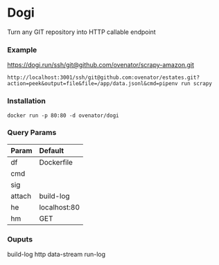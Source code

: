 # Dogi

[comment]: <> (Execute code in any GIT repo via HTTP)
Turn any GIT repository into HTTP callable endpoint

### Example
https://dogi.run/ssh/git@github.com/ovenator/scrapy-amazon.git

`http://localhost:3001/ssh/git@github.com:ovenator/estates.git?action=peek&output=file&file=/app/data.jsonl&cmd=pipenv run scrapy`

### Installation
```shell
docker run -p 80:80 -d ovenator/dogi
```
### Query Params

| Param         | Default           |
| ------------- |:-------------| 
| df            | Dockerfile |
| cmd           |       | 
| sig          |      |   
| attach          |  build-log    |   
| he          | localhost:80|
| hm          | GET|??

### Ouputs
build-log
http
data-stream
run-log